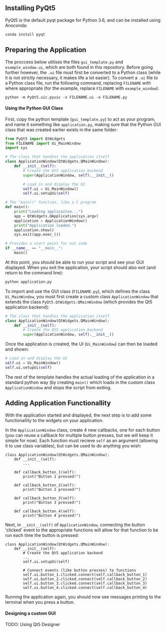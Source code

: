 ## Installing PyQt5

PyQt5 is the default pyqt package for Python 3.6, and can be installed using Anoconda:
```sh
conda install pyqt
```

## Preparing the Application
The proccess below utilises the files `gui_template.py` and `example_window.ui`, which are both found in this repository. Before going further however, the `.ui` file must first be converted to a Python class (while it is not strictly necessary, it makes life a lot easier). To convert a `.ui` file to a Python class file, run the following command, replacing `FILENAME` with where appropriate (for the example, replace `FILENAME` with `example_window`):
```
python -m PyQt5.uic.pyuic -x FILENAME.ui -o FILENAME.py
```

#### Using the Python GUI Class
First, copy the python template (`gui_template.py`) to act as your program, and name it something like `application.py`, making sure that the Python GUI class that was created earlier exists in the same folder:
```py
from PyQt5 import QtWidgets
from FILENAME import Ui_MainWindow
import sys

# The class that handles the application itself
class ApplicationWindow(QtWidgets.QMainWindow):
	def __init__(self):
		# Create the Qt5 application backend
		super(ApplicationWindow, self).__init__()

		# Load in and display the UI
		self.ui = Ui_MainWindow()
		self.ui.setupUi(self)

# The "main()" function, like a C program
def main():
	print("Loading applicaiton...")
	app = QtWidgets.QApplication(sys.argv)
	application = ApplicationWindow()
	print("Application loaded.")
	application.show()
	sys.exit(app.exec_())

# Provides a start point for out code
if __name__ == "__main__":
	main()
```

At this point, you should be able to run your script and see your GUI displayed. When you exit the application, your script should also exit (and return to the command line):
```sh
python application.py
```

To import and use the GUI class (`FILENAME.py`), which defines the class `Ui_MainWindow`, you must first create a custom class `ApplicationWindow` that extends the class `PyQt5.QtWidgets.QMainWindow` (which provides the Qt5 application backend):
```py
# The class that handles the application itself
class ApplicationWindow(QtWidgets.QMainWindow):
	def __init__(self):
		# Create the Qt5 application backend
		super(ApplicationWindow, self).__init__()
```


Once the application is created, the UI (`Ui_MainWindow`) can then be loaded and shown:
```py
# Load in and display the UI
self.ui = Ui_MainWindow()
self.ui.setupUi(self)
```

The rest of the template handles the actual loading of the application in a standard python way (by creating `main()` which loads in the custom class `ApplicationWindow` and stops the script from exiting.

## Adding Application Functionallity
With the application started and displayed, the next step is to add some functionallity to the widgets on your application.

In the `ApplicationWindow` class, create 4 new callbacks, one for each button (you can reuse a callback for multiple button presses, but we will keep it simple for now). Each function must recieve `self` as an argument (allowing it to use class variables), but can be used to do anything you wish:
```
class ApplicationWindow(QtWidgets.QMainWindow):
	def __init__(self):
		...

	def callback_button_1(self):
		print("Button 1 pressed!")

	def callback_button_2(self):
		print("Button 2 pressed!")

	def callback_button_3(self):
		print("Button 3 pressed!")

	def callback_button_4(self):
		print("Button 4 pressed!")
```

Next, in `__init__(self)` of `ApplicationWindow`, connecting the button 'clicked' event to the appropriate functions will allow for that function to be run each time the button is pressed:
```
class ApplicationWindow(QtWidgets.QMainWindow):
	def __init__(self):
		# Create the Qt5 application backend
		...
		self.ui.setupUi(self)

		# Connect events (like button presses) to functions
		self.ui.button_1.clicked.connect(self.callback_button_1)
		self.ui.button_2.clicked.connect(self.callback_button_2)
		self.ui.button_3.clicked.connect(self.callback_button_3)
		self.ui.button_4.clicked.connect(self.callback_button_4)
```

Running the application again, you should now see messages printing to the terminal when you press a button.

#### Designing a custom GUI

TODO: Using Qt5 Designer
